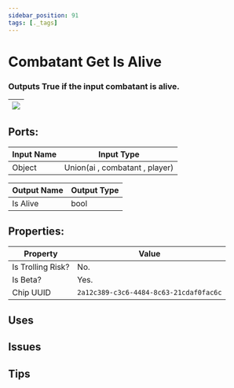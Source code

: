 ```yaml
---
sidebar_position: 91
tags: [._tags]
---
```


# Combatant Get Is Alive


### Outputs True if the input combatant is alive.

| ![](https://images-ext-2.discordapp.net/external/MPmIaQzlEPmgGWlgi-WxBBXt0Bjv_zWPkg1y1f_sy3s/https/www.recroomcircuits.com/image/circuit/absolute-value?width=206&height=108) |
|-----|

## Ports:

| Input Name | Input Type |
|-----------|-----------|
| Object | Union(ai , combatant , player) |

| Output Name | Output Type |
|-----------|-----------|
| Is Alive | bool |

## Properties:

| Property  | Value |
|-------------------|-----------|
| Is Trolling Risk? | No. |
| Is Beta? | Yes. |
| Chip UUID | `2a12c389-c3c6-4484-8c63-21cdaf0fac6c` |

## Uses

## Issues

## Tips